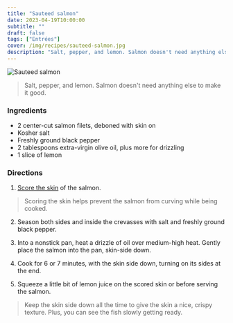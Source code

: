 ```yaml
---
title: "Sauteed salmon"
date: 2023-04-19T10:00:00
subtitle: ""
draft: false
tags: ["Entrées"]
cover: /img/recipes/sauteed-salmon.jpg
description: "Salt, pepper, and lemon. Salmon doesn't need anything else to make it good."
---
```


<div class="my-flexbox row-collapse center basic-gap" >
  <div>
    <img src="/img/recipes/sauteed-salmon.jpg" alt="Sauteed salmon" class="cover-img">
  </div>
  <div>
    <blockquote>
      Salt, pepper, and lemon. Salmon doesn't need anything else to make it good.
    </blockquote>
  </div>
</div>

### Ingredients

- 2 center-cut salmon filets, deboned with skin on
- Kosher salt
- Freshly ground black pepper
- 2 tablespoons extra-virgin olive oil, plus more for drizzling
- 1 slice of lemon

### Directions

1. [Score the skin](## "Cut 2 or 3 slices on the skin lengthwise") of the salmon.

> Scoring the skin helps prevent the salmon from curving while being cooked.

2. Season both sides and inside the crevasses with salt and freshly ground black pepper.

3. Into a nonstick pan, heat a drizzle of oil over medium-high heat. Gently place the salmon into the pan, skin-side down.

4. Cook for 6 or 7 minutes, with the skin side down, turning on its sides at the end.

5. Squeeze a little bit of lemon juice on the scored skin or before serving the salmon.

> Keep the skin side down all the time to give the skin a nice, crispy texture. Plus, you can see the fish slowly getting ready.